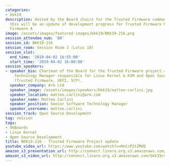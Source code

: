 ```yaml
---
categories:
- bkk19
description: Hosted by the Board chairs for the Trusted Firmware community project,
  this will be an update of development progress for Trusted Firmware M and Trusted
  Firmware A
image: /assets/images/featured-images/bkk19/BKK19-216.png
session_attendee_num: '80'
session_id: BKK19-216
session_room: Session Room 3 (Lotus 10)
session_slot:
  end_time: '2019-04-02 16:55:00'
  start_time: '2019-04-02 16:00:00'
session_speakers:
- speaker_bio: Chariman of the Board for the Trusted Firmware project.<br />Snr Software
    Technology Manager responsible for Linux Kernel & KVM and Open Source Firmware
    (Trusted Firmware, UEFI, SCP).
  speaker_company: Arm Ltd
  speaker_image: /assets/images/speakers/bkk19/matteo-carlini.jpg
  speaker_location: matteo.carlini@arm.com
  speaker_name: Matteo Carlini
  speaker_position: Senior Software Technology Manager
  speaker_username: matteo.carlini
session_track: Open Source Development
tag: session
tags:
- 96Boards
- Linux Kernel
- Open Source Development
title: BKK19-216 - Trusted Firmware Project update
youtube_video_url: https://www.youtube.com/watch?v=MnCcP2tZMdQ
amazon_s3_presentation_url: http://connect.linaro.org.s3.amazonaws.com/bkk19/presentations/bkk19-216.pdf
amazon_s3_video_url: http://connect.linaro.org.s3.amazonaws.com/bkk19/videos/bkk19-216.mp4
---
```

